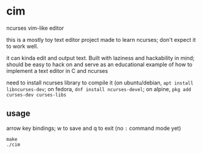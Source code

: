 # cim

ncurses vim-like editor 

this is a mostly toy text editor project made to learn ncurses; don't expect it to work well.

it can kinda edit and output text. Built with laziness and hackability in mind; should be easy to hack on and serve as an educational example of how to implement a text editor in C and ncurses

need to install ncurses library to compile it (on ubuntu/debian, `apt install libncurses-dev`; on fedora, `dnf install ncurses-devel`; on alpine, `pkg add curses-dev curses-libs`

## usage

arrow key bindings; w to save and q to exit (no `:` command mode yet)

```
make
./cim
```


